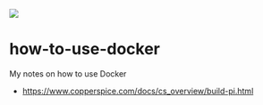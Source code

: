 ![](https://img.shields.io/github/actions/workflow/status/daixtrose/how-to-use-docker-for-copperspice/docker-copperspice-compile-and-install-image.yml?style=plastic)

# how-to-use-docker

My notes on how to use Docker

- https://www.copperspice.com/docs/cs_overview/build-pi.html

